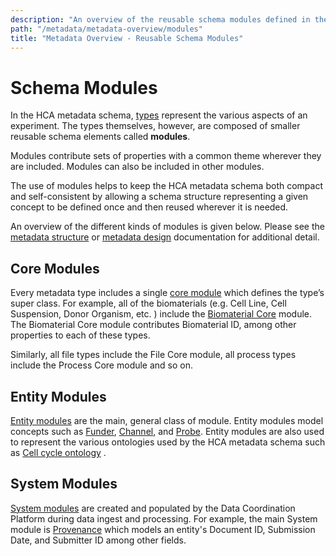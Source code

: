 ```yaml
---
description: "An overview of the reusable schema modules defined in the HCA metadata schema."
path: "/metadata/metadata-overview/modules"
title: "Metadata Overview - Reusable Schema Modules"
---
```


# Schema Modules 

In the HCA metadata schema, [types][types] represent the various aspects of an experiment. The types themselves, however, are composed of smaller reusable schema elements called **modules**. 

Modules contribute sets of properties with a common theme wherever they are included. Modules can also be included in other modules. 

The use of modules helps to keep the HCA metadata schema both compact and self-consistent by allowing a schema structure representing a given concept to be defined once and then reused wherever it is needed.

An overview of the different kinds of modules is given below. Please see the [metadata structure][metadata-structure] or [metadata design](/metadata/design) documentation for additional detail.


## Core Modules
Every metadata type includes a single [core module][biomaterial-core] which defines the type’s super class. For example, all of the biomaterials (e.g. Cell Line, Cell Suspension, Donor Organism, etc. ) include the [Biomaterial Core][biomaterial-core] module. The Biomaterial Core module contributes Biomaterial ID, among other properties to each of these types.

Similarly, all file types include the File Core module, all process types include the Process Core module and so on.

## Entity Modules
[Entity modules][8] are the main, general class of module. Entity modules model concepts such as [Funder][funder], [Channel][channel], and [Probe][probe]. Entity modules are also used to represent the various ontologies used by the HCA metadata schema such as [Cell cycle ontology][cell-cycle-ontology] .

## System Modules
[System modules][9] are created and populated by the Data Coordination Platform during data ingest and processing. For example, the main System module is [Provenance][provenance] which models an entity's Document ID, Submission Date, and Submitter ID among other fields. 


[1]: /metadata/dictionary/biomaterial/specimen_from_organism
[2]: /metadata/dictionary/process/process
[3]: /metadata/dictionary/biomaterial/cell_suspension
[4]: /metadata/dictionary/file/sequence_file
[5]: /metadata/dictionary/protocol/sequencing_protocol
[6]: /metadata/dictionary/project/project
[biomaterial-core]: /metadata/dictionary/biomaterial/biomaterial_core
[8]: /metadata/dictionary/biomaterial/cell_morphology
[9]: /metadata/dictionary/system/file_descriptor
[10]: /metadata/dictionary/system/provenance
[metadata-structure]: /metadata/structure
[cell-cycle-ontology]: /metadata/dictionary/ontology/cell_cycle_ontology
[funder]: /metadata/dictionary/project/funder
[channel]: /metadata/dictionary/protocol/channel
[probe]: /metadata/dictionary/protocol/probe
[provenance]: /metadata/dictionary/system/provenance
[types]: /metadata

